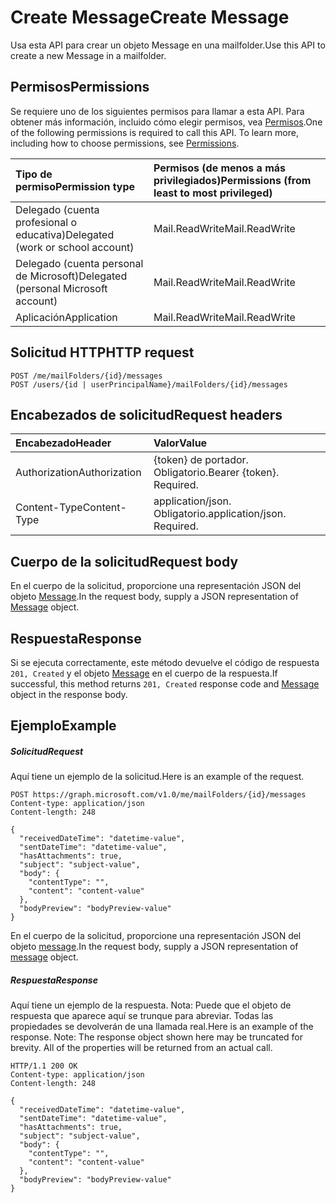 # <a name="create-message"></a><span data-ttu-id="a2f25-101">Create Message</span><span class="sxs-lookup"><span data-stu-id="a2f25-101">Create Message</span></span>

<span data-ttu-id="a2f25-102">Usa esta API para crear un objeto Message en una mailfolder.</span><span class="sxs-lookup"><span data-stu-id="a2f25-102">Use this API to create a new Message in a mailfolder.</span></span>
## <a name="permissions"></a><span data-ttu-id="a2f25-103">Permisos</span><span class="sxs-lookup"><span data-stu-id="a2f25-103">Permissions</span></span>
<span data-ttu-id="a2f25-p101">Se requiere uno de los siguientes permisos para llamar a esta API. Para obtener más información, incluido cómo elegir permisos, vea [Permisos](../../../concepts/permissions_reference.md).</span><span class="sxs-lookup"><span data-stu-id="a2f25-p101">One of the following permissions is required to call this API. To learn more, including how to choose permissions, see [Permissions](../../../concepts/permissions_reference.md).</span></span>

|<span data-ttu-id="a2f25-106">Tipo de permiso</span><span class="sxs-lookup"><span data-stu-id="a2f25-106">Permission type</span></span>      | <span data-ttu-id="a2f25-107">Permisos (de menos a más privilegiados)</span><span class="sxs-lookup"><span data-stu-id="a2f25-107">Permissions (from least to most privileged)</span></span>              |
|:--------------------|:---------------------------------------------------------|
|<span data-ttu-id="a2f25-108">Delegado (cuenta profesional o educativa)</span><span class="sxs-lookup"><span data-stu-id="a2f25-108">Delegated (work or school account)</span></span> | <span data-ttu-id="a2f25-109">Mail.ReadWrite</span><span class="sxs-lookup"><span data-stu-id="a2f25-109">Mail.ReadWrite</span></span>    |
|<span data-ttu-id="a2f25-110">Delegado (cuenta personal de Microsoft)</span><span class="sxs-lookup"><span data-stu-id="a2f25-110">Delegated (personal Microsoft account)</span></span> | <span data-ttu-id="a2f25-111">Mail.ReadWrite</span><span class="sxs-lookup"><span data-stu-id="a2f25-111">Mail.ReadWrite</span></span>    |
|<span data-ttu-id="a2f25-112">Aplicación</span><span class="sxs-lookup"><span data-stu-id="a2f25-112">Application</span></span> | <span data-ttu-id="a2f25-113">Mail.ReadWrite</span><span class="sxs-lookup"><span data-stu-id="a2f25-113">Mail.ReadWrite</span></span> |

## <a name="http-request"></a><span data-ttu-id="a2f25-114">Solicitud HTTP</span><span class="sxs-lookup"><span data-stu-id="a2f25-114">HTTP request</span></span>
<!-- { "blockType": "ignored" } -->
```http
POST /me/mailFolders/{id}/messages
POST /users/{id | userPrincipalName}/mailFolders/{id}/messages
```
## <a name="request-headers"></a><span data-ttu-id="a2f25-115">Encabezados de solicitud</span><span class="sxs-lookup"><span data-stu-id="a2f25-115">Request headers</span></span>
| <span data-ttu-id="a2f25-116">Encabezado</span><span class="sxs-lookup"><span data-stu-id="a2f25-116">Header</span></span>       | <span data-ttu-id="a2f25-117">Valor</span><span class="sxs-lookup"><span data-stu-id="a2f25-117">Value</span></span> |
|:---------------|:--------|
| <span data-ttu-id="a2f25-118">Authorization</span><span class="sxs-lookup"><span data-stu-id="a2f25-118">Authorization</span></span>  | <span data-ttu-id="a2f25-p102">{token} de portador. Obligatorio.</span><span class="sxs-lookup"><span data-stu-id="a2f25-p102">Bearer {token}. Required.</span></span>  |
| <span data-ttu-id="a2f25-121">Content-Type</span><span class="sxs-lookup"><span data-stu-id="a2f25-121">Content-Type</span></span>  | <span data-ttu-id="a2f25-p103">application/json. Obligatorio.</span><span class="sxs-lookup"><span data-stu-id="a2f25-p103">application/json. Required.</span></span>  |

## <a name="request-body"></a><span data-ttu-id="a2f25-124">Cuerpo de la solicitud</span><span class="sxs-lookup"><span data-stu-id="a2f25-124">Request body</span></span>
<span data-ttu-id="a2f25-125">En el cuerpo de la solicitud, proporcione una representación JSON del objeto [Message](../resources/message.md).</span><span class="sxs-lookup"><span data-stu-id="a2f25-125">In the request body, supply a JSON representation of [Message](../resources/message.md) object.</span></span>

## <a name="response"></a><span data-ttu-id="a2f25-126">Respuesta</span><span class="sxs-lookup"><span data-stu-id="a2f25-126">Response</span></span>

<span data-ttu-id="a2f25-127">Si se ejecuta correctamente, este método devuelve el código de respuesta `201, Created` y el objeto [Message](../resources/message.md) en el cuerpo de la respuesta.</span><span class="sxs-lookup"><span data-stu-id="a2f25-127">If successful, this method returns `201, Created` response code and [Message](../resources/message.md) object in the response body.</span></span>

## <a name="example"></a><span data-ttu-id="a2f25-128">Ejemplo</span><span class="sxs-lookup"><span data-stu-id="a2f25-128">Example</span></span>
##### <a name="request"></a><span data-ttu-id="a2f25-129">Solicitud</span><span class="sxs-lookup"><span data-stu-id="a2f25-129">Request</span></span>
<span data-ttu-id="a2f25-130">Aquí tiene un ejemplo de la solicitud.</span><span class="sxs-lookup"><span data-stu-id="a2f25-130">Here is an example of the request.</span></span>
<!-- {
  "blockType": "request",
  "name": "create_message_from_mailfolder"
}-->
```http
POST https://graph.microsoft.com/v1.0/me/mailFolders/{id}/messages
Content-type: application/json
Content-length: 248

{
  "receivedDateTime": "datetime-value",
  "sentDateTime": "datetime-value",
  "hasAttachments": true,
  "subject": "subject-value",
  "body": {
    "contentType": "",
    "content": "content-value"
  },
  "bodyPreview": "bodyPreview-value"
}
```
<span data-ttu-id="a2f25-131">En el cuerpo de la solicitud, proporcione una representación JSON del objeto [message](../resources/message.md).</span><span class="sxs-lookup"><span data-stu-id="a2f25-131">In the request body, supply a JSON representation of [message](../resources/message.md) object.</span></span>
##### <a name="response"></a><span data-ttu-id="a2f25-132">Respuesta</span><span class="sxs-lookup"><span data-stu-id="a2f25-132">Response</span></span>
<span data-ttu-id="a2f25-p104">Aquí tiene un ejemplo de la respuesta. Nota: Puede que el objeto de respuesta que aparece aquí se trunque para abreviar. Todas las propiedades se devolverán de una llamada real.</span><span class="sxs-lookup"><span data-stu-id="a2f25-p104">Here is an example of the response. Note: The response object shown here may be truncated for brevity. All of the properties will be returned from an actual call.</span></span>
<!-- {
  "blockType": "response",
  "truncated": true,
  "@odata.type": "microsoft.graph.message"
} -->
```http
HTTP/1.1 200 OK
Content-type: application/json
Content-length: 248

{
  "receivedDateTime": "datetime-value",
  "sentDateTime": "datetime-value",
  "hasAttachments": true,
  "subject": "subject-value",
  "body": {
    "contentType": "",
    "content": "content-value"
  },
  "bodyPreview": "bodyPreview-value"
}
```

<!-- uuid: 8fcb5dbc-d5aa-4681-8e31-b001d5168d79
2015-10-25 14:57:30 UTC -->
<!-- {
  "type": "#page.annotation",
  "description": "Create Message",
  "keywords": "",
  "section": "documentation",
  "tocPath": ""
}-->
